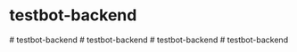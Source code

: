 # testbot-backend
#   t e s t b o t - b a c k e n d  
 #   t e s t b o t - b a c k e n d  
 #   t e s t b o t - b a c k e n d  
 #   t e s t b o t - b a c k e n d  
 